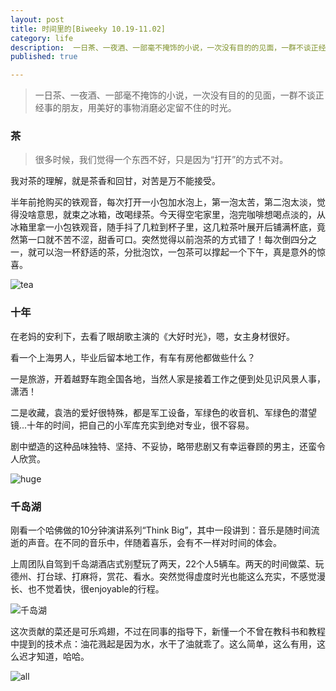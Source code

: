 ```yaml
---
layout: post
title: 时间里的[Biweeky 10.19-11.02]
category: life
description:  一日茶、一夜酒、一部毫不掩饰的小说，一次没有目的的见面，一群不谈正经事的朋友，用美好的事物消磨必定留不住的时光。
published: true

---
```


> 一日茶、一夜酒、一部毫不掩饰的小说，一次没有目的的见面，一群不谈正经事的朋友，用美好的事物消磨必定留不住的时光。

### 茶

> 很多时候，我们觉得一个东西不好，只是因为“打开”的方式不对。

我对茶的理解，就是茶香和回甘，对苦是万不能接受。

半年前抢购买的铁观音，每次打开一小包加水泡上，第一泡太苦，第二泡太淡，觉得没啥意思，就束之冰箱，改喝绿茶。今天得空宅家里，泡完咖啡想喝点淡的，从冰箱里拿一小包铁观音，随手抖了几粒到杯子里，这几粒茶叶展开后铺满杯底，竟然第一口就不苦不涩，甜香可口。突然觉得以前泡茶的方式错了！每次倒四分之一，就可以泡一杯舒适的茶，分批泡饮，一包茶可以撑起一个下午，真是意外的惊喜。

![tea](http://7lrwig.com1.z0.glb.clouddn.com/tea.jpg)

### 十年

在老妈的安利下，去看了眼胡歌主演的《大好时光》，嗯，女主身材很好。

看一个上海男人，毕业后留本地工作，有车有房他都做些什么？

一是旅游，开着越野车跑全国各地，当然人家是接着工作之便到处见识风景人事，潇洒！

二是收藏，袁浩的爱好很特殊，都是军工设备，军绿色的收音机、军绿色的潜望镜...十年的时间，把自己的小军库充实到绝对专业，很不容易。

剧中塑造的这种品味独特、坚持、不妥协，略带悲剧又有幸运眷顾的男主，还蛮令人欣赏。

![huge](http://7lrwig.com1.z0.glb.clouddn.com/huge.jpg)


### 千岛湖

刚看一个哈佛做的10分钟演讲系列“Think Big”，其中一段讲到：音乐是随时间流逝的声音。在不同的音乐中，伴随着喜乐，会有不一样对时间的体会。

上周团队自驾到千岛湖酒店式别墅玩了两天，22个人5辆车。两天的时间做菜、玩德州、打台球、打麻将，赏花、看水。突然觉得虚度时光也能这么充实，不感觉漫长、也不觉着快，很enjoyable的行程。

![千岛湖](http://7lrwig.com1.z0.glb.clouddn.com/qiandaohu-2.jpg)

这次贡献的菜还是可乐鸡翅，不过在同事的指导下，新懂一个不曾在教科书和教程中提到的技术点：油花溅起是因为水，水干了油就乖了。这么简单，这么有用，这么迟才知道，哈哈。

![all](http://7lrwig.com1.z0.glb.clouddn.com/all.jpg)
